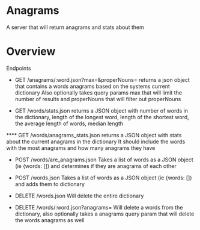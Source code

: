 Anagrams
======

A server that will return anagrams and stats about them

Overview
=====

Endpoints

* GET /anagrams/:word.json?max=<max number of anagrams>&properNouns=<should include proper nouns>
	returns a json object that contains a words anagrams based on the systems current dictionary
    Also optionally takes query params max that will limit the number of results and properNouns
    that will filter out properNouns

* GET /words/stats.json
	returns a JSON object with number of words in the dictionary, length of the longest word,
		length of the shortest word, the average length of words, median length

**** GET /words/anagrams_stats.json
  returns a JSON object with stats about the current anagrams in the dictionary
   It should include the words with the most anagrams and how many anagrams they have

* POST /words/are_anagrams.json
  Takes a list of words as a JSON object (ie {words: [<words go here>]) and determines if they
  are anagrams of each other

* POST /words.json
  Takes a list of words as a JSON object (ie {words: [<words go here>]) and adds them to dictionary

* DELETE /words.json
  Will delete the entire dictionary

* DELETE /words/:word.json?anagrams=<delete words anagrams too>
  Will delete a words from the dictionary, also optionally takes a anagrams query param that will
  delete the words anagrams as well


